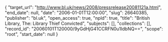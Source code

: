{
  "target_url": "http://www.bl.uk/news/2008/pressrelease20081121a.html", 
  "end_date": null, 
  "date": "2006-01-01T12:00:00", 
  "slug": 26640385, 
  "publisher": "bl.uk", 
  "open_access": true, 
  "npld": true, 
  "title": "British Library, The: Library Thief Convicted", 
  "subjects": [], 
  "collections": [], 
  "record_id": "20060101T120000/9yGdHjG41CCRFN0u1IdbNQ==", 
  "scope": "root", 
  "start_date": null
}

